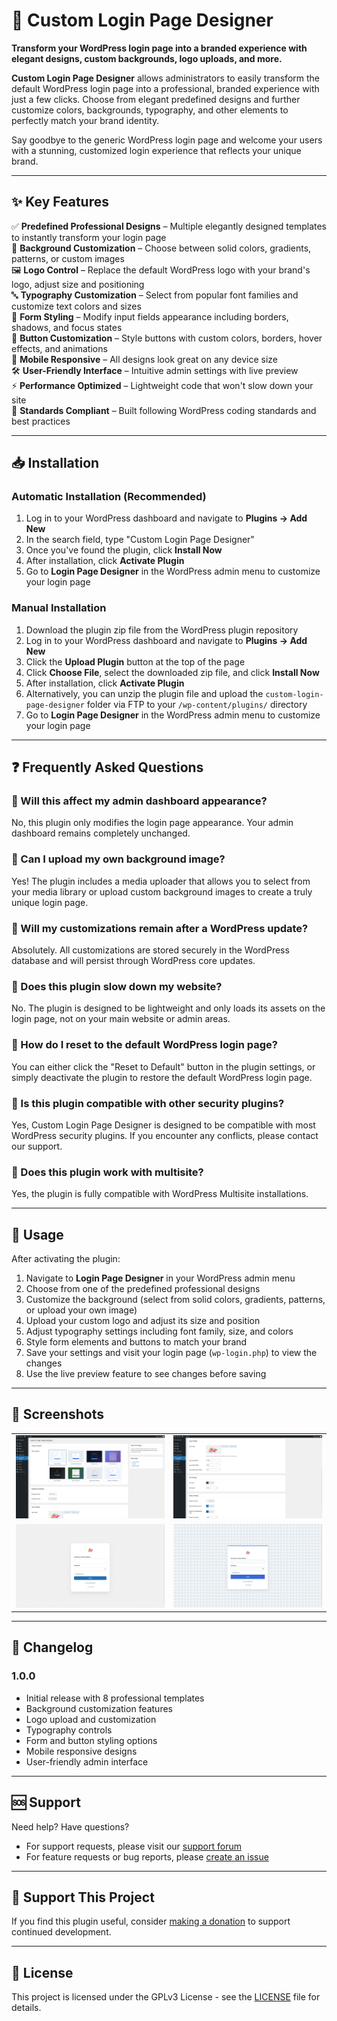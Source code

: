 # 🎨 Custom Login Page Designer

**Transform your WordPress login page into a branded experience with elegant designs, custom backgrounds, logo uploads, and more.**

**Custom Login Page Designer** allows administrators to easily transform the default WordPress login page into a professional, branded experience with just a few clicks. Choose from elegant predefined designs and further customize colors, backgrounds, typography, and other elements to perfectly match your brand identity.

Say goodbye to the generic WordPress login page and welcome your users with a stunning, customized login experience that reflects your unique brand.

---

## ✨ Key Features

✅ **Predefined Professional Designs** – Multiple elegantly designed templates to instantly transform your login page  
🎨 **Background Customization** – Choose between solid colors, gradients, patterns, or custom images  
🖼️ **Logo Control** – Replace the default WordPress logo with your brand's logo, adjust size and positioning  
🔤 **Typography Customization** – Select from popular font families and customize text colors and sizes  
📝 **Form Styling** – Modify input fields appearance including borders, shadows, and focus states  
🔘 **Button Customization** – Style buttons with custom colors, borders, hover effects, and animations  
📱 **Mobile Responsive** – All designs look great on any device size  
🛠️ **User-Friendly Interface** – Intuitive admin settings with live preview  
⚡ **Performance Optimized** – Lightweight code that won't slow down your site  
📌 **Standards Compliant** – Built following WordPress coding standards and best practices  

---

## 📥 Installation

### Automatic Installation (Recommended)

1. Log in to your WordPress dashboard and navigate to **Plugins → Add New**
2. In the search field, type "Custom Login Page Designer"
3. Once you've found the plugin, click **Install Now**
4. After installation, click **Activate Plugin**
5. Go to **Login Page Designer** in the WordPress admin menu to customize your login page

### Manual Installation

1. Download the plugin zip file from the WordPress plugin repository
2. Log in to your WordPress dashboard and navigate to **Plugins → Add New**
3. Click the **Upload Plugin** button at the top of the page
4. Click **Choose File**, select the downloaded zip file, and click **Install Now**
5. After installation, click **Activate Plugin**
6. Alternatively, you can unzip the plugin file and upload the `custom-login-page-designer` folder via FTP to your `/wp-content/plugins/` directory
7. Go to **Login Page Designer** in the WordPress admin menu to customize your login page

---

## ❓ Frequently Asked Questions

### 🔹 Will this affect my admin dashboard appearance?  
No, this plugin only modifies the login page appearance. Your admin dashboard remains completely unchanged.

### 🔹 Can I upload my own background image?  
Yes! The plugin includes a media uploader that allows you to select from your media library or upload custom background images to create a truly unique login page.

### 🔹 Will my customizations remain after a WordPress update?  
Absolutely. All customizations are stored securely in the WordPress database and will persist through WordPress core updates.

### 🔹 Does this plugin slow down my website?  
No. The plugin is designed to be lightweight and only loads its assets on the login page, not on your main website or admin areas.

### 🔹 How do I reset to the default WordPress login page?  
You can either click the "Reset to Default" button in the plugin settings, or simply deactivate the plugin to restore the default WordPress login page.

### 🔹 Is this plugin compatible with other security plugins?  
Yes, Custom Login Page Designer is designed to be compatible with most WordPress security plugins. If you encounter any conflicts, please contact our support.

### 🔹 Does this plugin work with multisite?  
Yes, the plugin is fully compatible with WordPress Multisite installations.

---

## 🚀 Usage

After activating the plugin:

1. Navigate to **Login Page Designer** in your WordPress admin menu
2. Choose from one of the predefined professional designs
3. Customize the background (select from solid colors, gradients, patterns, or upload your own image)
4. Upload your custom logo and adjust its size and position
5. Adjust typography settings including font family, size, and colors
6. Style form elements and buttons to match your brand
7. Save your settings and visit your login page (`wp-login.php`) to view the changes
8. Use the live preview feature to see changes before saving

---

## 📸 Screenshots

<table>
  <tr>
    <td><img src="screenshots/admin-settings-template-selector.png" alt="Admin Settings - Intuitive Template Selector" /></td>
    <td><img src="screenshots/admin-settings-customization.png" alt="Admin Settings - Detailed Template Customization Options" /></td>
  </tr>
  <tr>
    <td><img src="screenshots/minimal-white.png" alt="Minimal White Template - Clean, professional login experience" /></td>
    <td><img src="screenshots/corporate-professional.png" alt="Corporate Professional Template - Perfect for business sites" /></td>
  </tr>
</table>

---

## 🔄 Changelog

### 1.0.0
* Initial release with 8 professional templates
* Background customization features
* Logo upload and customization
* Typography controls
* Form and button styling options
* Mobile responsive designs
* User-friendly admin interface

---

## 🆘 Support

Need help? Have questions?
* For support requests, please visit our [support forum](https://wordpress.org/support/plugin/custom-login-page-designer/)
* For feature requests or bug reports, please [create an issue](https://github.com/vishwas-r/Custom-Login-Page-Designer/issues)

---

## 💖 Support This Project

If you find this plugin useful, consider [making a donation](https://www.paypal.com/paypalme/vishwasr92) to support continued development.

---

## 📃 License

This project is licensed under the GPLv3 License - see the [LICENSE](LICENSE) file for details.
